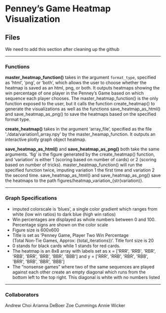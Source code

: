 # Penney’s Game Heatmap Visualization

## Files

We need to add this section after cleaning up the github

---
### Functions

**master_heatmap_function()** takes in the argument `format_type`, specified as ‘html’, ‘png’, or ‘both’, which allows the user to choose whether the heatmap is saved as an html, png, or both. It outputs heatmaps showing the win percentage of one player in the Penney’s Game based on which sequence each player chooses. The master_heatmap_function() is the only function exposed to the user, but it calls the function create_heatmap() to generate the visualizations as well as the functions save_heatmap_as_html() and save_heatmap_as_png() to save the heatmaps based on the specified format type.

**create_heatmap()** takes in the argument ‘array_file’, specified as the file './data/variation1_array.npy' by the master_heamap_function. It outputs an interactive plotly graph object heatmap.

**save_heatmap_as_html()** and **save_heatmap_as_png()** both take the same arguments. ‘fig’ is the figure generated by the create_heatmap() function, and ‘variation’ is either 1 (scoring based on number of cards) or 2 (scoring based on number of tricks). master_heatmap_function() will run the specified function twice, imputing variation 1 the first time and variation 2 the second time. save_heatmap_as_html() and save_heatmap_as_png() save the heatmaps to the path figures/heatmap_variation_{str(variation)}.

---
### Graph Specifications

- imputed colorscale is ‘blues’, a single color gradient which ranges from white (low win ratios) to dark blue (high win ratios)
- Win percentages are displayed as whole numbers between 0 and 100. Percentage signs are shown on the color scale
- Figure size is 600x600
- Title is set as ‘Penney Game, Player Two Win Percentage<br> (Total Non-Tie Games, Approx: {total_iterations})’. Title font size is 20
- 0 stands for black cards while 1 stands for red cards. 
- The heatmap is an 8x8 array with labels set as x = ['RRR', 'RRB', 'RBR', 'RBB', 'BRR', 'BRB', 'BBR', 'BBB'] and y = ['RRR', 'RRB', 'RBR', 'RBB', 'BRR', 'BRB', 'BBR', 'BBB']
- The “nonsense games” where two of the same sequences are played against each other create an empty diagonal which runs from the bottom left to the top right. This diagonal is white with no numbers listed

---
### Collaborators

Andrew Choi
Arianna DeBoer
Zoe Cummings
Annie Wicker
